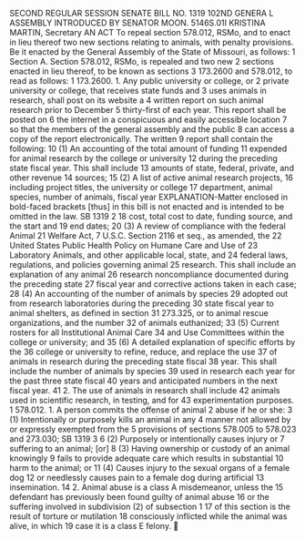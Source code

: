 SECOND REGULAR SESSION
SENATE BILL NO. 1319
102ND GENERA L ASSEMBLY
INTRODUCED BY SENATOR MOON.
5146S.01I KRISTINA MARTIN, Secretary
AN ACT
To repeal section 578.012, RSMo, and to enact in lieu thereof two new sections relating to animals,
with penalty provisions.
Be it enacted by the General Assembly of the State of Missouri, as follows:
1 Section A. Section 578.012, RSMo, is repealed and two new
2 sections enacted in lieu thereof, to be known as sections
3 173.2600 and 578.012, to read as follows:
1 173.2600. 1. Any public university or college, or
2 private university or college, that receives state funds and
3 uses animals in research, shall post on its website a
4 written report on such animal research prior to December
5 thirty-first of each year. This report shall be posted on
6 the internet in a conspicuous and easily accessible location
7 so that the members of the general assembly and the public
8 can access a copy of the report electronically. The written
9 report shall contain the following:
10 (1) An accounting of the total amount of funding
11 expended for animal research by the college or university
12 during the preceding state fiscal year. This shall include
13 amounts of state, federal, private, and other revenue
14 sources;
15 (2) A list of active animal research projects,
16 including project titles, the university or college
17 department, animal species, number of animals, fiscal year
EXPLANATION-Matter enclosed in bold-faced brackets [thus] in this bill is not enacted
and is intended to be omitted in the law.
SB 1319 2
18 cost, total cost to date, funding source, and the start and
19 end dates;
20 (3) A review of compliance with the federal Animal
21 Welfare Act, 7 U.S.C. Section 2116 et seq., as amended, the
22 United States Public Health Policy on Humane Care and Use of
23 Laboratory Animals, and other applicable local, state, and
24 federal laws, regulations, and policies governing animal
25 research. This shall include an explanation of any animal
26 research noncompliance documented during the preceding state
27 fiscal year and corrective actions taken in each case;
28 (4) An accounting of the number of animals by species
29 adopted out from research laboratories during the preceding
30 state fiscal year to animal shelters, as defined in section
31 273.325, or to animal rescue organizations, and the number
32 of animals euthanized;
33 (5) Current rosters for all Institutional Animal Care
34 and Use Committees within the college or university; and
35 (6) A detailed explanation of specific efforts by the
36 college or university to refine, reduce, and replace the use
37 of animals in research during the preceding state fiscal
38 year. This shall include the number of animals by species
39 used in research each year for the past three state fiscal
40 years and anticipated numbers in the next fiscal year.
41 2. The use of animals in research shall include
42 animals used in scientific research, in testing, and for
43 experimentation purposes.
1 578.012. 1. A person commits the offense of animal
2 abuse if he or she:
3 (1) Intentionally or purposely kills an animal in any
4 manner not allowed by or expressly exempted from the
5 provisions of sections 578.005 to 578.023 and 273.030;
SB 1319 3
6 (2) Purposely or intentionally causes injury or
7 suffering to an animal; [or]
8 (3) Having ownership or custody of an animal knowingly
9 fails to provide adequate care which results in substantial
10 harm to the animal; or
11 (4) Causes injury to the sexual organs of a female dog
12 or needlessly causes pain to a female dog during artificial
13 insemination.
14 2. Animal abuse is a class A misdemeanor, unless the
15 defendant has previously been found guilty of animal abuse
16 or the suffering involved in subdivision (2) of subsection 1
17 of this section is the result of torture or mutilation
18 consciously inflicted while the animal was alive, in which
19 case it is a class E felony.

